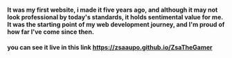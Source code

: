 #### It was my first website, i made it five years ago, and although it may not look professional by today's standards, it holds sentimental value for me. It was the starting point of my web development journey, and I'm proud of how far I've come since then.
#### you can see it live in this link https://zsaaupo.github.io/ZsaTheGamer
